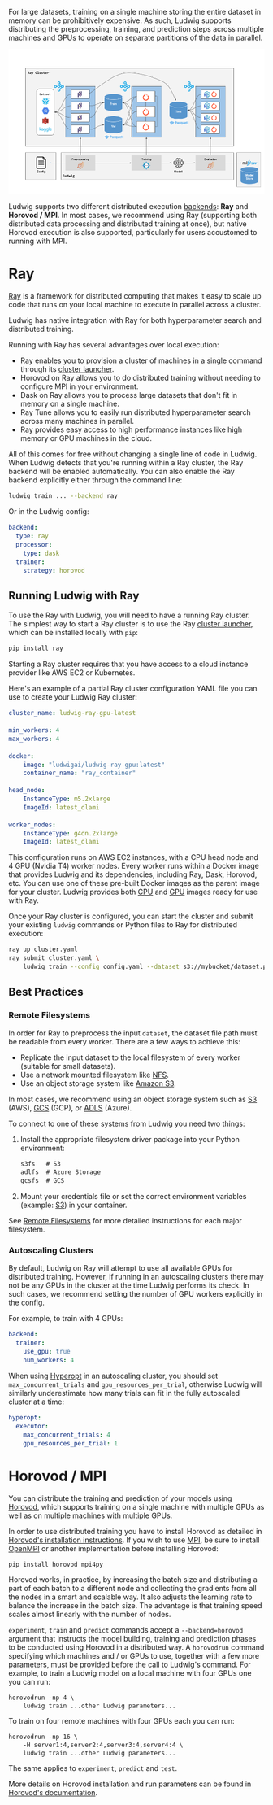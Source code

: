 For large datasets, training on a single machine storing the entire dataset in memory can be prohibitively expensive. As such,
Ludwig supports distributing the preprocessing, training, and prediction steps across multiple machines and GPUs to
operate on separate partitions of the data in parallel.

![img](../images/ludwig_on_ray.png)

Ludwig supports two different distributed execution [backends](../configuration/backend.md): **Ray** and **Horovod / MPI**. In most
cases, we recommend using Ray (supporting both distributed data processing and distributed training at once), but native Horovod execution
is also supported, particularly for users accustomed to running with MPI.

# Ray

[Ray](https://ray.io/) is a framework for distributed computing that makes it easy to scale up code that runs on your
local machine to execute in parallel across a cluster.

Ludwig has native integration with Ray for both hyperparameter search and distributed training.

Running with Ray has several advantages over local execution:

- Ray enables you to provision a cluster of machines in a single command through its [cluster launcher](https://docs.ray.io/en/latest/cluster/launcher.html).
- Horovod on Ray allows you to do distributed training without needing to configure MPI in your environment.
- Dask on Ray allows you to process large datasets that don't fit in memory on a single machine.
- Ray Tune allows you to easily run distributed hyperparameter search across many machines in parallel.
- Ray provides easy access to high performance instances like high memory or GPU machines in the cloud.

All of this comes for free without changing a single line of code in Ludwig. When Ludwig detects that you're running
within a Ray cluster, the Ray backend will be enabled automatically. You can also enable the Ray backend explicitly
either through the command line:

```bash
ludwig train ... --backend ray
```

Or in the Ludwig config:

```yaml
backend:
  type: ray
  processor:
    type: dask
  trainer:
    strategy: horovod
```

## Running Ludwig with Ray

To use the Ray with Ludwig, you will need to have a running Ray cluster. The simplest way to start a Ray cluster is to
use the Ray [cluster launcher](https://docs.ray.io/en/latest/cluster/launcher.html), which can be installed locally
with `pip`:

```bash
pip install ray
```

Starting a Ray cluster requires that you have access to a cloud instance provider like AWS EC2 or Kubernetes.

Here's an example of a partial Ray cluster configuration YAML file you can use to create your Ludwig Ray cluster:

```yaml
cluster_name: ludwig-ray-gpu-latest

min_workers: 4
max_workers: 4

docker:
    image: "ludwigai/ludwig-ray-gpu:latest"
    container_name: "ray_container"

head_node:
    InstanceType: m5.2xlarge
    ImageId: latest_dlami

worker_nodes:
    InstanceType: g4dn.2xlarge
    ImageId: latest_dlami
```

This configuration runs on AWS EC2 instances, with a CPU head node and 4 GPU (Nvidia T4) worker nodes. Every worker runs
within a Docker image that provides Ludwig and its dependencies, including Ray, Dask, Horovod, etc. You can use one of
these pre-built Docker images as the parent image for your cluster. Ludwig provides both
[CPU](https://hub.docker.com/r/ludwigai/ludwig-ray) and [GPU](https://hub.docker.com/r/ludwigai/ludwig-ray-gpu) images
ready for use with Ray.

Once your Ray cluster is configured, you can start the cluster and submit your existing `ludwig` commands or Python
files to Ray for distributed execution:

```bash
ray up cluster.yaml
ray submit cluster.yaml \
    ludwig train --config config.yaml --dataset s3://mybucket/dataset.parquet
```

## Best Practices

### Remote Filesystems

In order for Ray to preprocess the input `dataset`, the dataset file path must be readable
from every worker. There are a few ways to achieve this:

- Replicate the input dataset to the local filesystem of every worker (suitable for small datasets).
- Use a network mounted filesystem like [NFS](https://en.wikipedia.org/wiki/Network_File_System).
- Use an object storage system like [Amazon S3](https://aws.amazon.com/s3/).

In most cases, we recommend using an object storage system such as [S3](https://aws.amazon.com/s3/) (AWS), 
[GCS](https://cloud.google.com/storage) (GCP), or [ADLS](https://learn.microsoft.com/en-us/azure/storage/common/storage-introduction) (Azure).

To connect to one of these systems from Ludwig you need two things:

1. Install the appropriate filesystem driver package into your Python environment:

    ```txt
    s3fs   # S3
    adlfs  # Azure Storage
    gcsfs  # GCS
    ```

2. Mount your credentials file or set the correct environment variables (example: [S3](https://boto3.amazonaws.com/v1/documentation/api/latest/guide/configuration.html#using-environment-variables)) in your container.

See [Remote Filesystems](./remote_filesystems.md) for more detailed instructions for each major filesystem.

### Autoscaling Clusters

By default, Ludwig on Ray will attempt to use all available GPUs for distributed training. However, if running in an autoscaling
clusters there may not be any GPUs in the cluster at the time Ludwig performs its check. In such cases, we recommend setting the
number of GPU workers explicitly in the config.

For example, to train with 4 GPUs:

```yaml
backend:
  trainer:
    use_gpu: true
    num_workers: 4
```

When using [Hyperopt](./hyperopt.md) in an autoscaling cluster, you should set `max_concurrent_trials` and `gpu_resources_per_trial`, 
otherwise Ludwig will similarly underestimate how many trials can fit in the fully autoscaled cluster at a time:

```yaml
hyperopt:
  executor:
    max_concurrent_trials: 4
    gpu_resources_per_trial: 1
```

# Horovod / MPI

You can distribute the training and prediction of your models using [Horovod](https://github.com/uber/horovod), which
supports training on a single machine with multiple GPUs as well as on multiple machines with multiple GPUs.

In order to use distributed training you have to install Horovod as detailed in
[Horovod's installation instructions](https://github.com/uber/horovod#install). If you wish to use [MPI](https://en.wikipedia.org/wiki/Message_Passing_Interface), be sure to install [OpenMPI](https://www.open-mpi.org) or another implementation before installing Horovod:

```
pip install horovod mpi4py
```

Horovod works, in practice, by increasing the batch size and distributing a part of each batch to a different node and
collecting the gradients from all the nodes in a smart and scalable way. It also adjusts the learning rate to balance
the increase in the batch size. The advantage is that training speed scales almost linearly with the number of nodes.

`experiment`, `train` and `predict` commands accept a `--backend=horovod` argument that instructs the model building,
training and prediction phases to be conducted using Horovod in a distributed way. A `horovodrun` command specifying
which machines and / or GPUs to use, together with a few more parameters, must be provided before the call to Ludwig's
command. For example, to train a Ludwig model on a local machine with four GPUs one you can run:

```
horovodrun -np 4 \
    ludwig train ...other Ludwig parameters...
```

To train on four remote machines with four GPUs each you can run:

```
horovodrun -np 16 \
    -H server1:4,server2:4,server3:4,server4:4 \
    ludwig train ...other Ludwig parameters...
```

The same applies to `experiment`, `predict` and `test`.

More details on Horovod installation and run parameters can be found in [Horovod's documentation](https://github.com/uber/horovod).
